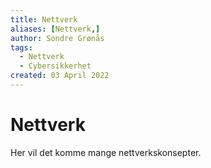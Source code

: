```yaml
---
title: Nettverk
aliases: [Nettverk,]
author: Sondre Grønås
tags:
  - Nettverk
  - Cybersikkerhet
created: 03 April 2022
---
```

# Nettverk
Her vil det komme mange nettverkskonsepter.